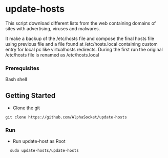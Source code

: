 # update-hosts
This script download different lists from the web containing domains of sites with advertising, viruses and malwares.

It make a backup of the /etc/hosts file and compose the final hosts file using previous file and a file found at  /etc/hosts.local containing custom entry for local pc like virtualhosts redirects.
During the first run the original /etc/hosts file is renamed as /etc/hosts.local

### Prerequisites

Bash shell 

## Getting Started
- Clone the git
```
git clone https://github.com/AlphaSocket/update-hosts
```  

### Run
- Run update-host as Root
```
  sudo update-hosts/update-hosts
```
